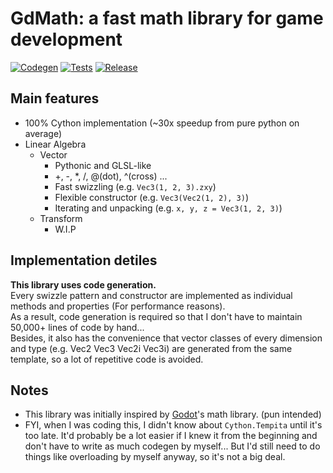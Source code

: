 # GdMath: a fast math library for game development

[![Codegen](https://github.com/shBLOCK/GdMath/actions/workflows/codegen.yml/badge.svg)](https://github.com/shBLOCK/GdMath/actions/workflows/codegen.yml)
[![Tests](https://github.com/shBLOCK/GdMath/actions/workflows/tests.yml/badge.svg)](https://github.com/shBLOCK/GdMath/actions/workflows/tests.yml)
[![Release](https://github.com/shBLOCK/GdMath/actions/workflows/release.yml/badge.svg)](https://github.com/shBLOCK/GdMath/actions/workflows/release.yml)

## Main features
- 100% Cython implementation (~30x speedup from pure python on average)
- Linear Algebra
  - Vector
    - Pythonic and GLSL-like
    - +, -, *, /, @(dot), ^(cross) ...
    - Fast swizzling (e.g. `Vec3(1, 2, 3).zxy`)
    - Flexible constructor (e.g. `Vec3(Vec2(1, 2), 3)`)
    - Iterating and unpacking (e.g. `x, y, z = Vec3(1, 2, 3)`)
  - Transform
    - W.I.P

## Implementation detiles
**This library uses code generation.**   
Every swizzle pattern and constructor are implemented as individual methods and properties (For performance reasons).   
As a result, code generation is required so that I don't have to maintain 50,000+ lines of code by hand...   
Besides, it also has the convenience that vector classes of every dimension and type (e.g. Vec2 Vec3 Vec2i Vec3i) are generated from the same template, so a lot of repetitive code is avoided.

## Notes
- This library was initially inspired by [Godot](https://godotengine.org/)'s math library. (pun intended)   
- FYI, when I was coding this, I didn't know about `Cython.Tempita` until it's too late. It'd probably be a lot easier if I knew it from the beginning and don't have to write as much codegen by myself... But I'd still need to do things like overloading by myself anyway, so it's not a big deal.